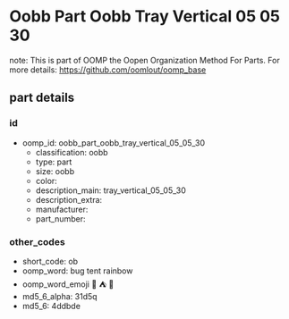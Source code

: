# Oobb Part Oobb Tray Vertical 05 05 30  

note: This is part of OOMP the Oopen Organization Method For Parts. For more details: https://github.com/oomlout/oomp_base

##  part details





### id
* oomp_id: oobb_part_oobb_tray_vertical_05_05_30
  * classification: oobb
  * type: part
  * size: oobb
  * color: 
  * description_main: tray_vertical_05_05_30
  * description_extra: 
  * manufacturer: 
  * part_number: 

### other_codes
* short_code: ob
* oomp_word: bug tent rainbow
* oomp_word_emoji :bug: :tent: :rainbow:
* md5_6_alpha: 31d5q
* md5_6: 4ddbde